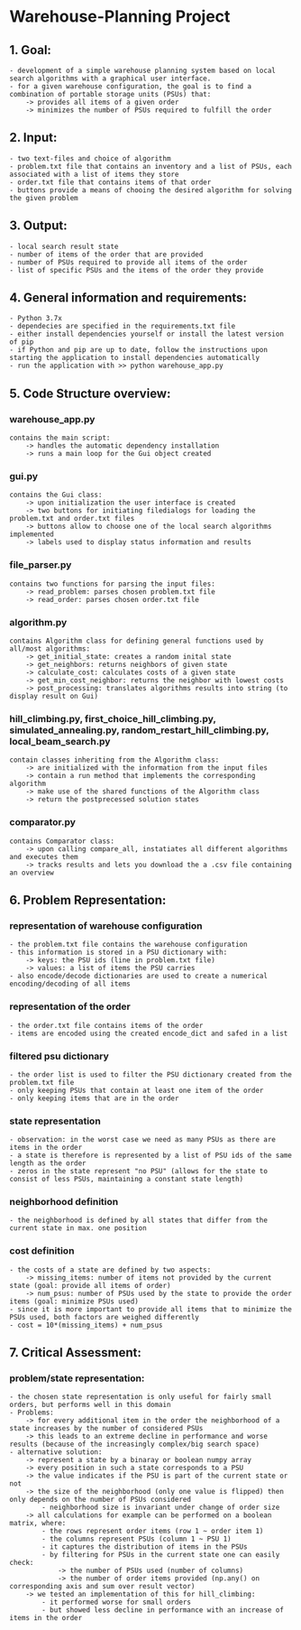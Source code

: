 # Warehouse-Planning Project

## 1. Goal: 
    - development of a simple warehouse planning system based on local search algorithms with a graphical user interface.
    - for a given warehouse configuration, the goal is to find a combination of portable storage units (PSUs) that:
        -> provides all items of a given order
        -> minimizes the number of PSUs required to fulfill the order

## 2. Input: 
    - two text-files and choice of algorithm
    - problem.txt file that contains an inventory and a list of PSUs, each associated with a list of items they store 
    - order.txt file that contains items of that order
    - buttons provide a means of chooing the desired algorithm for solving the given problem

## 3. Output: 
    - local search result state
    - number of items of the order that are provided 
    - number of PSUs required to provide all items of the order
    - list of specific PSUs and the items of the order they provide

## 4. General information and requirements: 
    - Python 3.7x
    - dependecies are specified in the requirements.txt file
    - either install dependencies yourself or install the latest version of pip
    - if Python and pip are up to date, follow the instructions upon starting the application to install dependencies automatically
    - run the application with >> python warehouse_app.py

## 5. Code Structure overview:
###     warehouse_app.py 
    contains the main script: 
        -> handles the automatic dependency installation 
        -> runs a main loop for the Gui object created
###     gui.py 
    contains the Gui class:
        -> upon initialization the user interface is created
        -> two buttons for initiating filedialogs for loading the problem.txt and order.txt files
        -> buttons allow to choose one of the local search algorithms implemented
        -> labels used to display status information and results
###     file_parser.py 
    contains two functions for parsing the input files:
        -> read_problem: parses chosen problem.txt file
        -> read_order: parses chosen order.txt file
###     algorithm.py
    contains Algorithm class for defining general functions used by all/most algorithms:
        -> get_initial_state: creates a random inital state
        -> get_neighbors: returns neighbors of given state
        -> calculate_cost: calculates costs of a given state
        -> get_min_cost_neighbor: returns the neighbor with lowest costs
        -> post_processing: translates algorithms results into string (to display result on Gui)
###     hill_climbing.py, first_choice_hill_climbing.py, simulated_annealing.py, random_restart_hill_climbing.py, local_beam_search.py
    contain classes inheriting from the Algorithm class:
        -> are initialized with the information from the input files 
        -> contain a run method that implements the corresponding algorithm
        -> make use of the shared functions of the Algorithm class 
        -> return the postprecessed solution states
###     comparator.py
    contains Comparator class:
        -> upon calling compare_all, instatiates all different algorithms and executes them
        -> tracks results and lets you download the a .csv file containing an overview

## 6. Problem Representation:
###     representation of warehouse configuration
    - the problem.txt file contains the warehouse configuration
    - this information is stored in a PSU dictionary with:
        -> keys: the PSU ids (line in problem.txt file) 
        -> values: a list of items the PSU carries 
    - also encode/decode dictionaries are used to create a numerical encoding/decoding of all items
###     representation of the order
    - the order.txt file contains items of the order
    - items are encoded using the created encode_dict and safed in a list 
###     filtered psu dictionary
    - the order list is used to filter the PSU dictionary created from the problem.txt file
    - only keeping PSUs that contain at least one item of the order
    - only keeping items that are in the order
###     state representation
    - observation: in the worst case we need as many PSUs as there are items in the order
    - a state is therefore is represented by a list of PSU ids of the same length as the order
    - zeros in the state represent "no PSU" (allows for the state to consist of less PSUs, maintaining a constant state length)
###     neighborhood definition
    - the neighborhood is defined by all states that differ from the current state in max. one position
###     cost definition
    - the costs of a state are defined by two aspects:
        -> missing_items: number of items not provided by the current state (goal: provide all items of order)
        -> num_psus: number of PSUs used by the state to provide the order items (goal: minimize PSUs used)
    - since it is more important to provide all items that to minimize the PSUs used, both factors are weighed differently
    - cost = 10*(missing_items) + num_psus

## 7. Critical Assessment:
###     problem/state representation:
    - the chosen state representation is only useful for fairly small orders, but performs well in this domain
    - Problems: 
        -> for every additional item in the order the neighborhood of a state increases by the number of considered PSUs
        -> this leads to an extreme decline in performance and worse results (because of the increasingly complex/big search space)
    - alternative solution:
        -> represent a state by a binaray or boolean numpy array
        -> every position in such a state corresponds to a PSU 
        -> the value indicates if the PSU is part of the current state or not
        -> the size of the neighborhood (only one value is flipped) then only depends on the number of PSUs considered
            - neighborhood size is invariant under change of order size
        -> all calculations for example can be performed on a boolean matrix, where:
            - the rows represent order items (row 1 ~ order item 1)
            - the columns represent PSUs (column 1 ~ PSU 1)
            - it captures the distribution of items in the PSUs
            - by filtering for PSUs in the current state one can easily check:
                -> the number of PSUs used (number of columns)
                -> the number of order items provided (np.any() on corresponding axis and sum over result vector)
        -> we tested an implementation of this for hill_climbing:
            - it performed worse for small orders
            - but showed less decline in performance with an increase of items in the order
    



